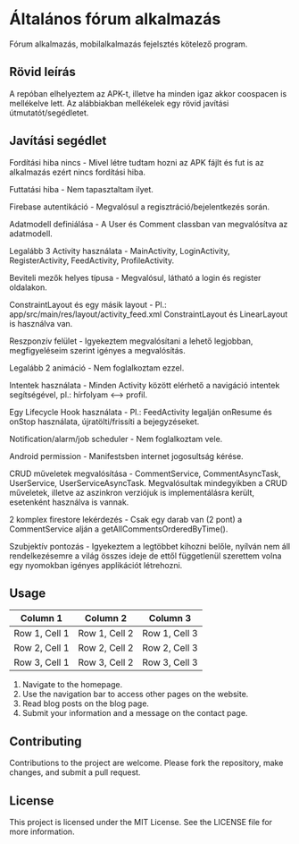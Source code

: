 # Általános fórum alkalmazás

Fórum alkalmazás, mobilalkalmazás fejelsztés kötelező program.

## Rövid leírás

A repóban elhelyeztem az APK-t, illetve ha minden igaz akkor coospacen is mellékelve lett. Az alábbiakban mellékelek egy rövid javítási útmutatót/segédletet.

## Javítási segédlet

Fordítási hiba nincs                    -       Mivel létre tudtam hozni az APK fájlt és fut is az alkalmazás ezért nincs fordítási hiba.

Futtatási hiba                          -       Nem tapasztaltam ilyet.

Firebase autentikáció                   -       Megvalósul a regisztráció/bejelentkezés során.

Adatmodell definiálása                  -       A User és Comment classban van megvalósítva az adatmodell.

Legalább 3 Activity használata          -       MainActivity, LoginActivity, RegisterActivity, FeedActivity, ProfileActivity.

Beviteli mezők helyes típusa            -       Megvalósul, látható a login és register oldalakon.

ConstraintLayout és egy másik layout    -       Pl.: app/src/main/res/layout/activity_feed.xml ConstraintLayout és LinearLayout is használva van.

Reszponzív felület                      -       Igyekeztem megvalósítani a lehető legjobban, megfigyeléseim szerint igényes a megvalósítás.

Legalább 2 animáció                     -       Nem foglalkoztam ezzel.

Intentek használata                     -       Minden Activity között elérhető a navigáció intentek segítségével, pl.: hírfolyam <--> profil.

Egy Lifecycle Hook használata           -       Pl.: FeedActivity legalján onResume és onStop használata, újratölti/frissíti a bejegyzéseket.

Notification/alarm/job scheduler        -       Nem foglalkoztam vele.

Android permission                      -       Manifestsben internet jogosultság kérése.

CRUD műveletek megvalósítása            -       CommentService, CommentAsyncTask, UserService, UserServiceAsyncTask. Megvalósultak mindegyikben a CRUD műveletek, illetve az aszinkron verziójuk is implementálásra került, esetenként használva is vannak.

2 komplex firestore lekérdezés          -       Csak egy darab van (2 pont) a CommentService alján a getAllCommentsOrderedByTime().

Szubjektív pontozás                     -       Igyekeztem a legtöbbet kihozni belőle, nyílván nem áll rendelkezésemre a világ összes ideje de ettől függetlenül szerettem volna egy nyomokban igényes applikációt létrehozni.

## Usage

| Column 1 | Column 2 | Column 3 |
| -------- | -------- | -------- |
| Row 1, Cell 1 | Row 1, Cell 2 | Row 1, Cell 3 |
| Row 2, Cell 1 | Row 2, Cell 2 | Row 2, Cell 3 |
| Row 3, Cell 1 | Row 3, Cell 2 | Row 3, Cell 3 |


1. Navigate to the homepage.
2. Use the navigation bar to access other pages on the website.
3. Read blog posts on the blog page.
4. Submit your information and a message on the contact page.

## Contributing

Contributions to the project are welcome. Please fork the repository, make changes, and submit a pull request.

## License

This project is licensed under the MIT License. See the LICENSE file for more information.
